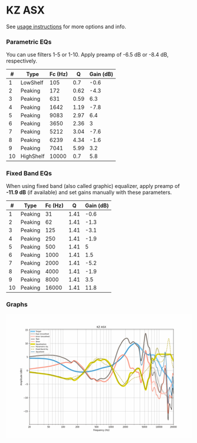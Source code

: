 # KZ ASX
See [usage instructions](https://github.com/jaakkopasanen/AutoEq#usage) for more options and info.

### Parametric EQs
You can use filters 1-5 or 1-10. Apply preamp of -6.5 dB or -8.4 dB, respectively.

|   # | Type      |   Fc (Hz) |    Q |   Gain (dB) |
|-----|-----------|-----------|------|-------------|
|   1 | LowShelf  |       105 | 0.7  |        -0.6 |
|   2 | Peaking   |       172 | 0.62 |        -4.3 |
|   3 | Peaking   |       631 | 0.59 |         6.3 |
|   4 | Peaking   |      1642 | 1.19 |        -7.8 |
|   5 | Peaking   |      9083 | 2.97 |         6.4 |
|   6 | Peaking   |      3650 | 2.36 |         3   |
|   7 | Peaking   |      5212 | 3.04 |        -7.6 |
|   8 | Peaking   |      6239 | 4.34 |        -1.6 |
|   9 | Peaking   |      7041 | 5.99 |         3.2 |
|  10 | HighShelf |     10000 | 0.7  |         5.8 |

### Fixed Band EQs
When using fixed band (also called graphic) equalizer, apply preamp of **-11.9 dB** (if available) and set gains manually with these parameters.

|   # | Type    |   Fc (Hz) |    Q |   Gain (dB) |
|-----|---------|-----------|------|-------------|
|   1 | Peaking |        31 | 1.41 |        -0.6 |
|   2 | Peaking |        62 | 1.41 |        -1.3 |
|   3 | Peaking |       125 | 1.41 |        -3.1 |
|   4 | Peaking |       250 | 1.41 |        -1.9 |
|   5 | Peaking |       500 | 1.41 |         5   |
|   6 | Peaking |      1000 | 1.41 |         1.5 |
|   7 | Peaking |      2000 | 1.41 |        -5.2 |
|   8 | Peaking |      4000 | 1.41 |        -1.9 |
|   9 | Peaking |      8000 | 1.41 |         3.5 |
|  10 | Peaking |     16000 | 1.41 |        11.8 |

### Graphs
![](./KZ%20ASX.png)
